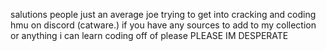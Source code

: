 salutions people
just an average joe trying to get into cracking and coding
hmu on discord (catware.) if you have any sources to add to my collection or anything i can learn coding off of
please
PLEASE
IM DESPERATE 
